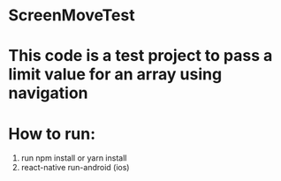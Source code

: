 # ScreenMoveTest
# This code is a test project to pass a limit value for an array using navigation
# How to run:
1. run npm install or yarn install
2. react-native run-android (ios)
